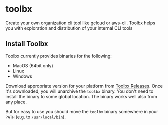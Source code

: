 # toolbx
Create your own organization cli tool like gcloud or aws-cli. Toolbx helps you with exploration and distribution of your internal CLI tools

## Install Toolbx

Toolbx currently provides binaries for the following:

- MacOS (64bit only)
- Linux 
- Windows

Download appropriate version for your platform from [Toolbx Releases](). Once
it's downloaded, you will unarchive the `toolbx` binary. You don't need to 
install the binary to some global location. The binary works well also from 
any place.

But for easy to use you should move the `toolbx` binary somewhere in your `PATH` 
(e.g. to `/usr/local/bin`).



